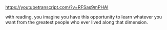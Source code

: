 https://youtubetranscript.com/?v=RFSas9mPHAI

 with reading, you imagine you have this opportunity to learn whatever you want from the greatest people who ever lived along that dimension.